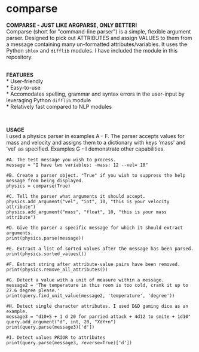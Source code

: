 # comparse

<p><b>COMPARSE - JUST LIKE ARGPARSE, ONLY BETTER!</b> <br />
Comparse (short for "command-line parser") is a simple, flexible argument parser. Designed to pick out ATTRIBUTES and assign VALUES to them from a message containing many un-formatted attributes/variables. It uses the Python <code>shlex</code> and <code>difflib</code> modules. I have included the module in this repository.
<br>
<br/><p><b>FEATURES</b>
<br/>* User-friendly
<br/>* Easy-to-use
<br/>* Accomodates spelling, grammar and syntax errors in the user-input by leveraging Python <code>difflib</code> module
<br/>* Relatively fast compared to NLP modules
</p>
<br/><p><b>USAGE</b> <br />
I used a physics parser in examples A - F. The parser accepts values for mass and velocity and assigns them to a dictionary with keys 'mass' and 'vel' as specified. Examples G - I demonstrate other capabilities.  

    #A. The test message you wish to process.
    message = "I have two variables: -mass: 12 --vel= 18"

    #B. Create a parser object. "True" if you wish to suppress the help message from being displayed. 
    physics = comparse(True)

    #C. Tell the parser what arguments it should accept.
    physics.add_argument("vel", "int", 10, "this is your velocity attribute")
    physics.add_argument("mass", "float", 10, "this is your mass attribute")  

    #D. Give the parser a specific message for which it should extract arguments.
    print(physics.parse(message))
    
    #E. Extract a list of sorted values after the message has been parsed.
    print(physics.sorted_values())
    
    #F. Extract string after attribute-value pairs have been removed.
    print(physics.remove_all_attributes())
    
    #G. Detect a value with a unit of measure within a message.
    message2 = 'The temperature in this room is too cold, crank it up to 27.6 degree please.'
    print(query.find_unit_value(message2, 'temperature', 'degree'))

    #H. Detect single character attributes. I used D&D gaming dice as an example.
    message3 = "d10+5 + 1 d 20 for parried attack + 4d12 to smite + 1d10"
    query.add_argument("d", int, 20, "XdY+n")
    print(query.parse(message3)['d'])
    
    #I. Detect values PRIOR to attributes
    print(query.parse(message3, reverse=True)['d'])
</p>
